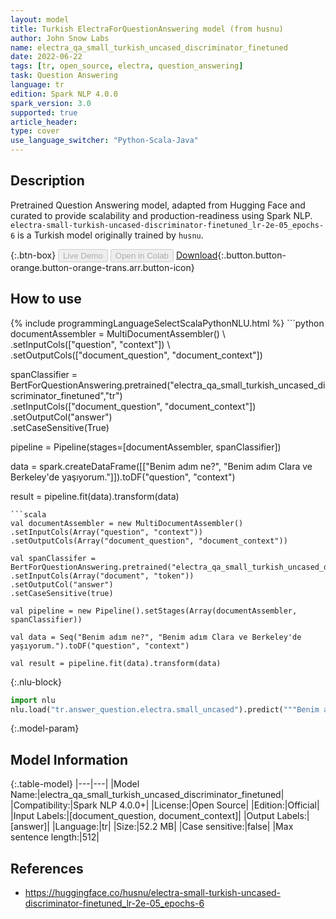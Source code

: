 ```yaml
---
layout: model
title: Turkish ElectraForQuestionAnswering model (from husnu)
author: John Snow Labs
name: electra_qa_small_turkish_uncased_discriminator_finetuned
date: 2022-06-22
tags: [tr, open_source, electra, question_answering]
task: Question Answering
language: tr
edition: Spark NLP 4.0.0
spark_version: 3.0
supported: true
article_header:
type: cover
use_language_switcher: "Python-Scala-Java"
---
```


## Description

Pretrained Question Answering model, adapted from Hugging Face and curated to provide scalability and production-readiness using Spark NLP. `electra-small-turkish-uncased-discriminator-finetuned_lr-2e-05_epochs-6` is a Turkish model originally trained by `husnu`.

{:.btn-box}
<button class="button button-orange" disabled>Live Demo</button>
<button class="button button-orange" disabled>Open in Colab</button>
[Download](https://s3.amazonaws.com/auxdata.johnsnowlabs.com/public/models/electra_qa_small_turkish_uncased_discriminator_finetuned_tr_4.0.0_3.0_1655921302558.zip){:.button.button-orange.button-orange-trans.arr.button-icon}

## How to use



<div class="tabs-box" markdown="1">
{% include programmingLanguageSelectScalaPythonNLU.html %}
```python
documentAssembler = MultiDocumentAssembler() \
.setInputCols(["question", "context"]) \
.setOutputCols(["document_question", "document_context"])

spanClassifier = BertForQuestionAnswering.pretrained("electra_qa_small_turkish_uncased_discriminator_finetuned","tr") \
.setInputCols(["document_question", "document_context"]) \
.setOutputCol("answer")\
.setCaseSensitive(True)

pipeline = Pipeline(stages=[documentAssembler, spanClassifier])

data = spark.createDataFrame([["Benim adım ne?", "Benim adım Clara ve Berkeley'de yaşıyorum."]]).toDF("question", "context")

result = pipeline.fit(data).transform(data)
```
```scala
val documentAssembler = new MultiDocumentAssembler() 
.setInputCols(Array("question", "context")) 
.setOutputCols(Array("document_question", "document_context"))

val spanClassifer = BertForQuestionAnswering.pretrained("electra_qa_small_turkish_uncased_discriminator_finetuned","tr") 
.setInputCols(Array("document", "token")) 
.setOutputCol("answer")
.setCaseSensitive(true)

val pipeline = new Pipeline().setStages(Array(documentAssembler, spanClassifier))

val data = Seq("Benim adım ne?", "Benim adım Clara ve Berkeley'de yaşıyorum.").toDF("question", "context")

val result = pipeline.fit(data).transform(data)
```


{:.nlu-block}
```python
import nlu
nlu.load("tr.answer_question.electra.small_uncased").predict("""Benim adım ne?|||"Benim adım Clara ve Berkeley'de yaşıyorum.""")
```

</div>

{:.model-param}
## Model Information

{:.table-model}
|---|---|
|Model Name:|electra_qa_small_turkish_uncased_discriminator_finetuned|
|Compatibility:|Spark NLP 4.0.0+|
|License:|Open Source|
|Edition:|Official|
|Input Labels:|[document_question, document_context]|
|Output Labels:|[answer]|
|Language:|tr|
|Size:|52.2 MB|
|Case sensitive:|false|
|Max sentence length:|512|

## References

- https://huggingface.co/husnu/electra-small-turkish-uncased-discriminator-finetuned_lr-2e-05_epochs-6